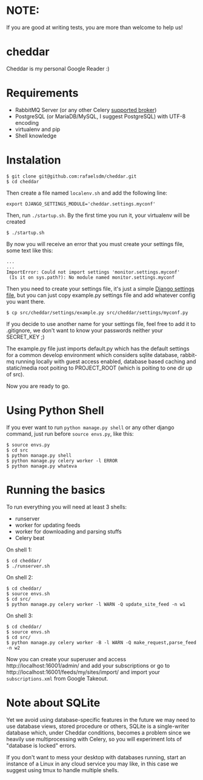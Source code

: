 NOTE:
=====

If you are good at writing tests, you are more than welcome to help us!


cheddar
=======

Cheddar is my personal Google Reader :)


Requirements
============

 * RabbitMQ Server (or any other Celery [supported broker](http://docs.celeryproject.org/en/latest/getting-started/brokers/index.html))
 * PostgreSQL (or MariaDB/MySQL, I suggest PostgreSQL) with UTF-8 encoding
 * virtualenv and pip
 * Shell knowledge
 

Instalation
===========

	$ git clone git@github.com:rafaelsdm/cheddar.git
	$ cd cheddar


Then create a file named `localenv.sh` and add the following line:
	
	export DJANGO_SETTINGS_MODULE='cheddar.settings.myconf'


Then, run `./startup.sh`. By the first time you run it, your virtualenv will be 
created 

	
	$ ./startup.sh
	
By now you will receive an error that you must create your settings file,
some text like this:

    ...
    ...
    ImportError: Could not import settings 'monitor.settings.myconf' 
     (Is it on sys.path?): No module named monitor.settings.myconf
     

Then you need to create your settings file, it's just a simple [Django settings file](https://docs.djangoproject.com/en/1.5/ref/settings/),
but you can just copy example.py settings file and add whatever config you want
there.

    $ cp src/cheddar/settings/example.py src/cheddar/settings/myconf.py
     
If you decide to use another name for your settings file, feel free to add it to
.gitignore, we don't want to know your passwords neither your SECRET_KEY ;) 

The example.py file just imports default.py which has the default settings for a
common develop environment which considers sqlite database, rabbit-mq running 
locally with guest access enabled, database based caching and static/media root
poiting to PROJECT_ROOT (which is poiting to one dir up of src).

Now you are ready to go.


Using Python Shell
==================

If you ever want to run `python manage.py shell` or any other django command, 
just run before `source envs.py`, like this:

    $ source envs.py
    $ cd src
    $ python manage.py shell
    $ python manage.py celery worker -l ERROR
    $ python manage.py whateva


Running the basics
==================

To run everything you will need at least 3 shells:

 * runserver
 * worker for updating feeds
 * worker for downloading and parsing stuffs
 * Celery beat
 
On shell 1:

    $ cd cheddar/
    $ ./runserver.sh
    
    
On shell 2:

    $ cd cheddar/
    $ source envs.sh
    $ cd src/
    $ python manage.py celery worker -l WARN -Q update_site_feed -n w1
    

On shell 3:

    $ cd cheddar/
    $ source envs.sh
    $ cd src/
    $ python manage.py celery worker -B -l WARN -Q make_request,parse_feed -n w2
    

Now you can create your superuser and access http://localhost:16001/admin/ and
add your subscriptions or go to http://localhost:16001/feeds/my/sites/import/
and import your `subscriptions.xml` from Google Takeout.
     

Note about SQLite
=================

Yet we avoid using database-specific features in the future we may need to use
database views, stored procedure or others, SQLite is a single-writer database
which, under Cheddar conditions, becomes a problem since we heavily use
multiprocessing with Celery, so you will experiment lots of "database is locked"
errors.

If you don't want to mess your desktop with databases running, start an instance
of a Linux in any cloud service you may like, in this case we suggest using tmux
to handle multiple shells.
